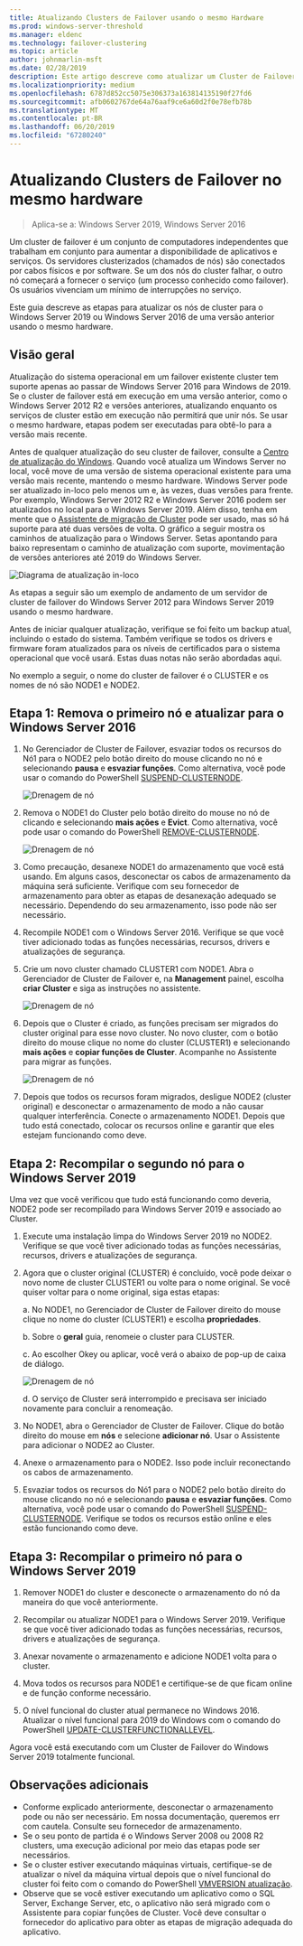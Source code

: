 ```yaml
---
title: Atualizando Clusters de Failover usando o mesmo Hardware
ms.prod: windows-server-threshold
ms.manager: eldenc
ms.technology: failover-clustering
ms.topic: article
author: johnmarlin-msft
ms.date: 02/28/2019
description: Este artigo descreve como atualizar um Cluster de Failover de 2 nós usando o mesmo hardware
ms.localizationpriority: medium
ms.openlocfilehash: 6787d852cc5075e306373a163814135190f27fd6
ms.sourcegitcommit: afb0602767de64a76aaf9ce6a60d2f0e78efb78b
ms.translationtype: MT
ms.contentlocale: pt-BR
ms.lasthandoff: 06/20/2019
ms.locfileid: "67280240"
---
```

# <a name="upgrading-failover-clusters-on-the-same-hardware"></a>Atualizando Clusters de Failover no mesmo hardware

> Aplica-se a: Windows Server 2019, Windows Server 2016

Um cluster de failover é um conjunto de computadores independentes que trabalham em conjunto para aumentar a disponibilidade de aplicativos e serviços. Os servidores clusterizados (chamados de nós) são conectados por cabos físicos e por software. Se um dos nós do cluster falhar, o outro nó começará a fornecer o serviço (um processo conhecido como failover). Os usuários vivenciam um mínimo de interrupções no serviço.

Este guia descreve as etapas para atualizar os nós de cluster para o Windows Server 2019 ou Windows Server 2016 de uma versão anterior usando o mesmo hardware.

## <a name="overview"></a>Visão geral

Atualização do sistema operacional em um failover existente cluster tem suporte apenas ao passar de Windows Server 2016 para Windows de 2019.  Se o cluster de failover está em execução em uma versão anterior, como o Windows Server 2012 R2 e versões anteriores, atualizando enquanto os serviços de cluster estão em execução não permitirá que unir nós.  Se usar o mesmo hardware, etapas podem ser executadas para obtê-lo para a versão mais recente.  

Antes de qualquer atualização do seu cluster de failover, consulte a [Centro de atualização do Windows](https://www.microsoft.com/upgradecenter).  Quando você atualiza um Windows Server no local, você move de uma versão de sistema operacional existente para uma versão mais recente, mantendo o mesmo hardware. Windows Server pode ser atualizado in-loco pelo menos um e, às vezes, duas versões para frente. Por exemplo, Windows Server 2012 R2 e Windows Server 2016 podem ser atualizados no local para o Windows Server 2019.  Além disso, tenha em mente que o [Assistente de migração de Cluster](https://blogs.msdn.microsoft.com/clustering/2012/06/25/how-to-move-highly-available-clustered-vms-to-windows-server-2012-with-the-cluster-migration-wizard/) pode ser usado, mas só há suporte para até duas versões de volta. O gráfico a seguir mostra os caminhos de atualização para o Windows Server. Setas apontando para baixo representam o caminho de atualização com suporte, movimentação de versões anteriores até 2019 do Windows Server.

![Diagrama de atualização in-loco](media/In-Place-Upgrade/In-Place-Upgrade-1.png)

As etapas a seguir são um exemplo de andamento de um servidor de cluster de failover do Windows Server 2012 para Windows Server 2019 usando o mesmo hardware.  

Antes de iniciar qualquer atualização, verifique se foi feito um backup atual, incluindo o estado do sistema.  Também verifique se todos os drivers e firmware foram atualizados para os níveis de certificados para o sistema operacional que você usará.  Estas duas notas não serão abordadas aqui.

No exemplo a seguir, o nome do cluster de failover é o CLUSTER e os nomes de nó são NODE1 e NODE2.

## <a name="step-1-evict-first-node-and-upgrade-to-windows-server-2016"></a>Etapa 1: Remova o primeiro nó e atualizar para o Windows Server 2016

1. No Gerenciador de Cluster de Failover, esvaziar todos os recursos do Nó1 para o NODE2 pelo botão direito do mouse clicando no nó e selecionando **pausa** e **esvaziar funções**.  Como alternativa, você pode usar o comando do PowerShell [SUSPEND-CLUSTERNODE](https://docs.microsoft.com/powershell/module/failoverclusters/suspend-clusternode).

    ![Drenagem de nó](media/In-Place-Upgrade/In-Place-Upgrade-2.png)

2. Remova o NODE1 do Cluster pelo botão direito do mouse no nó de clicando e selecionando **mais ações** e **Evict**.  Como alternativa, você pode usar o comando do PowerShell [REMOVE-CLUSTERNODE](https://docs.microsoft.com/powershell/module/failoverclusters/remove-clusternode).

    ![Drenagem de nó](media/In-Place-Upgrade/In-Place-Upgrade-3.png)

3. Como precaução, desanexe NODE1 do armazenamento que você está usando.  Em alguns casos, desconectar os cabos de armazenamento da máquina será suficiente.  Verifique com seu fornecedor de armazenamento para obter as etapas de desanexação adequado se necessário.  Dependendo do seu armazenamento, isso pode não ser necessário.

4. Recompile NODE1 com o Windows Server 2016.  Verifique se que você tiver adicionado todas as funções necessárias, recursos, drivers e atualizações de segurança.

5. Crie um novo cluster chamado CLUSTER1 com NODE1.  Abra o Gerenciador de Cluster de Failover e, na **Management** painel, escolha **criar Cluster** e siga as instruções no assistente.

    ![Drenagem de nó](media/In-Place-Upgrade/In-Place-Upgrade-4.png)

6. Depois que o Cluster é criado, as funções precisam ser migrados do cluster original para esse novo cluster.  No novo cluster, com o botão direito do mouse clique no nome do cluster (CLUSTER1) e selecionando **mais ações** e **copiar funções de Cluster**.  Acompanhe no Assistente para migrar as funções.

    ![Drenagem de nó](media/In-Place-Upgrade/In-Place-Upgrade-5.png)

7.  Depois que todos os recursos foram migrados, desligue NODE2 (cluster original) e desconectar o armazenamento de modo a não causar qualquer interferência.  Conecte o armazenamento NODE1.  Depois que tudo está conectado, colocar os recursos online e garantir que eles estejam funcionando como deve.

## <a name="step-2-rebuild-second-node-to-windows-server-2019"></a>Etapa 2: Recompilar o segundo nó para o Windows Server 2019

Uma vez que você verificou que tudo está funcionando como deveria, NODE2 pode ser recompilado para Windows Server 2019 e associado ao Cluster.

1. Execute uma instalação limpa do Windows Server 2019 no NODE2. Verifique se que você tiver adicionado todas as funções necessárias, recursos, drivers e atualizações de segurança.

2. Agora que o cluster original (CLUSTER) é concluído, você pode deixar o novo nome de cluster CLUSTER1 ou volte para o nome original.  Se você quiser voltar para o nome original, siga estas etapas:
   
   a. No NODE1, no Gerenciador de Cluster de Failover direito do mouse clique no nome do cluster (CLUSTER1) e escolha **propriedades**.
   
   b. Sobre o **geral** guia, renomeie o cluster para CLUSTER.

   c. Ao escolher Okey ou aplicar, você verá o abaixo de pop-up de caixa de diálogo.

    ![Drenagem de nó](media/In-Place-Upgrade/In-Place-Upgrade-6.png)

    d. O serviço de Cluster será interrompido e precisava ser iniciado novamente para concluir a renomeação.

3. No NODE1, abra o Gerenciador de Cluster de Failover.  Clique do botão direito do mouse em **nós** e selecione **adicionar nó**.  Usar o Assistente para adicionar o NODE2 ao Cluster.

4. Anexe o armazenamento para o NODE2. Isso pode incluir reconectando os cabos de armazenamento. 

5. Esvaziar todos os recursos do Nó1 para o NODE2 pelo botão direito do mouse clicando no nó e selecionando **pausa** e **esvaziar funções**.  Como alternativa, você pode usar o comando do PowerShell [SUSPEND-CLUSTERNODE](https://docs.microsoft.com/powershell/module/failoverclusters/suspend-clusternode).  Verifique se todos os recursos estão online e eles estão funcionando como deve.

## <a name="step-3-rebuild-first-node-to-windows-server-2019"></a>Etapa 3: Recompilar o primeiro nó para o Windows Server 2019

1. Remover NODE1 do cluster e desconecte o armazenamento do nó da maneira do que você anteriormente.

2. Recompilar ou atualizar NODE1 para o Windows Server 2019.  Verifique se que você tiver adicionado todas as funções necessárias, recursos, drivers e atualizações de segurança.

3. Anexar novamente o armazenamento e adicione NODE1 volta para o cluster.

4. Mova todos os recursos para NODE1 e certifique-se de que ficam online e de função conforme necessário.

5. O nível funcional do cluster atual permanece no Windows 2016.  Atualizar o nível funcional para 2019 do Windows com o comando do PowerShell [UPDATE-CLUSTERFUNCTIONALLEVEL](https://docs.microsoft.com/powershell/module/failoverclusters/update-clusterfunctionallevel).

Agora você está executando com um Cluster de Failover do Windows Server 2019 totalmente funcional.

## <a name="additional-notes"></a>Observações adicionais

- Conforme explicado anteriormente, desconectar o armazenamento pode ou não ser necessário.  Em nossa documentação, queremos err com cautela.  Consulte seu fornecedor de armazenamento.
- Se o seu ponto de partida é o Windows Server 2008 ou 2008 R2 clusters, uma execução adicional por meio das etapas pode ser necessários.
- Se o cluster estiver executando máquinas virtuais, certifique-se de atualizar o nível da máquina virtual depois que o nível funcional do cluster foi feito com o comando do PowerShell [VMVERSION atualização](https://docs.microsoft.com/powershell/module/hyper-v/update-vmversion).
- Observe que se você estiver executando um aplicativo como o SQL Server, Exchange Server, etc, o aplicativo não será migrado com o Assistente para copiar funções de Cluster.  Você deve consultar o fornecedor do aplicativo para obter as etapas de migração adequada do aplicativo.